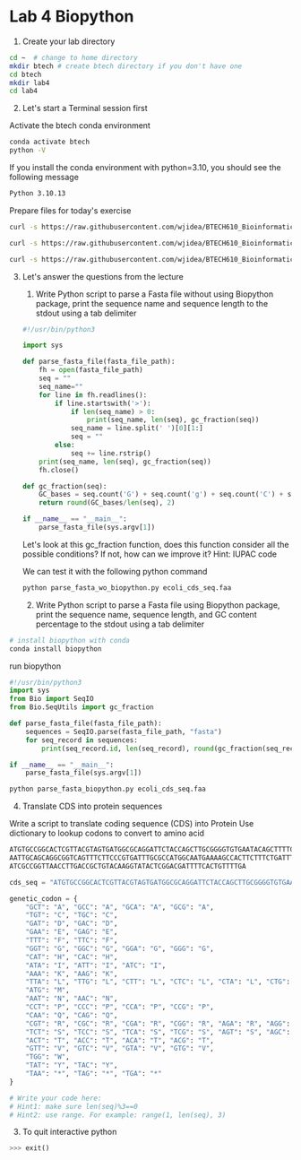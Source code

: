# Lab 4 Biopython

1. Create your lab directory

```sh
cd ~  # change to home directory
mkdir btech # create btech directory if you don't have one
cd btech 
mkdir lab4
cd lab4
```


2. Let's start a Terminal session first

Activate the btech conda environment

```sh
conda activate btech
python -V
```

If you install the conda environment with python=3.10, you should see the following message

```sh
Python 3.10.13
```

Prepare files for today's exercise

```sh
curl -s https://raw.githubusercontent.com/wjidea/BTECH610_Bioinformatics/refs/heads/main/lab4/parse_fasta_wo_biopython.py -o parse_fasta_wo_biopython.py

curl -s https://raw.githubusercontent.com/wjidea/BTECH610_Bioinformatics/refs/heads/main/lab4/parse_fasta_biopython.py -o parse_fasta_biopython.py

curl -s https://raw.githubusercontent.com/wjidea/BTECH610_Bioinformatics/refs/heads/main/lab4/ecoli_cds_seq.faa -o ecoli_cds_seq.faa

```


3. Let's answer the questions from the lecture 

   1. Write Python script to parse a Fasta file without using Biopython package, print the sequence name and sequence length to the stdout using a tab delimiter

   ```python
   #!/usr/bin/python3
   
   import sys
   
   def parse_fasta_file(fasta_file_path):
       fh = open(fasta_file_path)
       seq = ""
       seq_name=""
       for line in fh.readlines():
           if line.startswith('>'):
               if len(seq_name) > 0:
                   print(seq_name, len(seq), gc_fraction(seq))
               seq_name = line.split(' ')[0][1:]
               seq = ""
           else:
               seq += line.rstrip()
       print(seq_name, len(seq), gc_fraction(seq))
       fh.close()
   
   def gc_fraction(seq):
       GC_bases = seq.count('G') + seq.count('g') + seq.count('C') + seq.count('c')
       return round(GC_bases/len(seq), 2)
   
   if __name__ == "__main__":
       parse_fasta_file(sys.argv[1])
   ```

   Let's look at this gc_fraction function, does this function consider all the possible conditions? If not, how can we improve it? Hint: IUPAC code

   
   We can test it with the following python command
   ```sh
   python parse_fasta_wo_biopython.py ecoli_cds_seq.faa
   ```

   

   2. Write Python script to parse a Fasta file using Biopython package, print the sequence name, sequence length, and GC content percentage to the stdout using a tab delimiter

```sh
# install biopython with conda
conda install biopython
```

   run biopython

   ```python
   #!/usr/bin/python3
   import sys
   from Bio import SeqIO
   from Bio.SeqUtils import gc_fraction
   
   def parse_fasta_file(fasta_file_path):
       sequences = SeqIO.parse(fasta_file_path, "fasta")
       for seq_record in sequences:
           print(seq_record.id, len(seq_record), round(gc_fraction(seq_record.seq), 2))
   
   if __name__ == "__main__":
       parse_fasta_file(sys.argv[1])
   
   ```

```sh
python parse_fasta_biopython.py ecoli_cds_seq.faa
```

4. Translate CDS into protein sequences

Write a script to translate coding sequence (CDS) into Protein
Use dictionary to lookup codons to convert to amino acid 

```sh
ATGTGCCGGCACTCGTTACGTAGTGATGGCGCAGGATTCTACCAGCTTGCGGGGTGTGAATACAGCTTTTCCGCGATAAA
AATTGCAGCAGGCGGTCAGTTTCTTCCCGTGATTTGCGCCATGGCAATGAAAAGCCACTTCTTTCTGATTTCGGTACTCA
ATCGCCGGTTAACCTTGACCGCTGTACAAGGTATACTCGGACGATTTTCACTGTTTTGA
```



```python 
cds_seq = "ATGTGCCGGCACTCGTTACGTAGTGATGGCGCAGGATTCTACCAGCTTGCGGGGTGTGAATACAGCTTTTCCGCGATAAAAATTGCAGCAGGCGGTCAGTTTCTTCCCGTGATTTGCGCCATGGCAATGAAAAGCCACTTCTTTCTGATTTCGGTACTCAATCGCCGGTTAACCTTGACCGCTGTACAAGGTATACTCGGACGATTTTCACTGTTTTGA"

genetic_codon = {
    "GCT": "A", "GCC": "A", "GCA": "A", "GCG": "A",
    "TGT": "C", "TGC": "C",
    "GAT": "D", "GAC": "D",
    "GAA": "E", "GAG": "E",
    "TTT": "F", "TTC": "F",
    "GGT": "G", "GGC": "G", "GGA": "G", "GGG": "G",
    "CAT": "H", "CAC": "H",
    "ATA": "I", "ATT": "I", "ATC": "I",
    "AAA": "K", "AAG": "K",
    "TTA": "L", "TTG": "L", "CTT": "L", "CTC": "L", "CTA": "L", "CTG": "L",
    "ATG": "M",
    "AAT": "N", "AAC": "N",
    "CCT": "P", "CCC": "P", "CCA": "P", "CCG": "P",
    "CAA": "Q", "CAG": "Q",
    "CGT": "R", "CGC": "R", "CGA": "R", "CGG": "R", "AGA": "R", "AGG": "R",
    "TCT": "S", "TCC": "S", "TCA": "S", "TCG": "S", "AGT": "S", "AGC": "S",
    "ACT": "T", "ACC": "T", "ACA": "T", "ACG": "T",
    "GTT": "V", "GTC": "V", "GTA": "V", "GTG": "V",
    "TGG": "W",
    "TAT": "Y", "TAC": "Y",
    "TAA": "*", "TAG": "*", "TGA": "*"
}

# Write your code here:
# Hint1: make sure len(seq)%3==0
# Hint2: use range. For example: range(1, len(seq), 3)


```





3. To quit interactive python

```python 
>>> exit()
```

